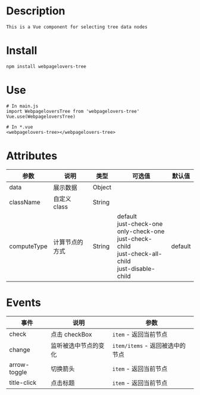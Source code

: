 # Description
```
This is a Vue component for selecting tree data nodes
```
# Install

``` 
npm install webpagelovers-tree
```
# Use

```
# In main.js
import WebpageloversTree from 'webpagelovers-tree'
Vue.use(WebpageloversTree)

# In *.vue
<webpagelovers-tree></webpagelovers-tree>  
```
# Attributes

参数 | 说明 | 类型 | 可选值 |  默认值  
---- | ---- | ---- | ---- | ---- 
data | 展示数据 | Object | |
className | 自定义 class | String | |
computeType | 计算节点的方式 |  String | default<br>just-check-one<br>only-check-one<br>just-check-child<br>just-check-all-child<br>just-disable-child|default  |


# Events

事件| 说明 | 参数 
----| ---- | ----  
check| 点击 checkBox  |  `item` - 返回当前节点   
change | 监听被选中节点的变化    |  `item/items` - 返回被选中的节点   
arrow-toggle|  切换箭头 | `item` - 返回当前节点    
title-click | 点击标题    |  `item` - 返回当前节点 |   

 
 
